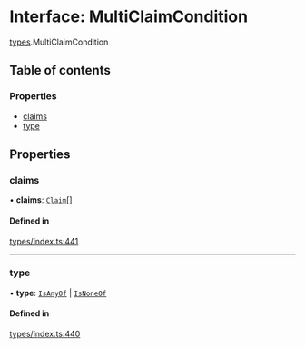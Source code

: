 # Interface: MultiClaimCondition

[types](../wiki/types).MultiClaimCondition

## Table of contents

### Properties

- [claims](../wiki/types.MultiClaimCondition#claims)
- [type](../wiki/types.MultiClaimCondition#type)

## Properties

### claims

• **claims**: [`Claim`](../wiki/types#claim)[]

#### Defined in

[types/index.ts:441](https://github.com/PolymeshAssociation/polymesh-sdk/blob/07a4c5b0/src/types/index.ts#L441)

___

### type

• **type**: [`IsAnyOf`](../wiki/types.ConditionType#isanyof) \| [`IsNoneOf`](../wiki/types.ConditionType#isnoneof)

#### Defined in

[types/index.ts:440](https://github.com/PolymeshAssociation/polymesh-sdk/blob/07a4c5b0/src/types/index.ts#L440)
